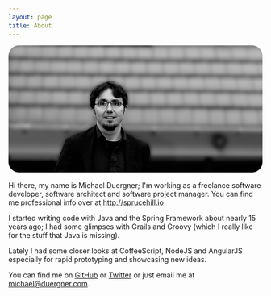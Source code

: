 ```yaml
---
layout: page
title: About
---
```


![That's me!](/assets/me.png)

Hi there, my name is Michael Duergner; I'm working as a freelance software developer, software architect and software project manager. You can find me professional info over at <a href="http://sprucehill.io" target="_blank">http://sprucehill.io</a>

I started writing code with Java and the Spring Framework about nearly 15 years ago; I had some glimpses with Grails and Groovy (which I really like for the stuff that Java is missing).

Lately I had some closer looks at CoffeeScript, NodeJS and AngularJS especially for rapid prototyping and showcasing new ideas.

You can find me on <a href="https://github.com/duergner" target="_blank">GitHub</a> or <a href="https://twitter.com/duergner" target="_blank">Twitter</a> or just email me at <a href="mailto:michael@duergner.com">michael@duergner.com</a>.